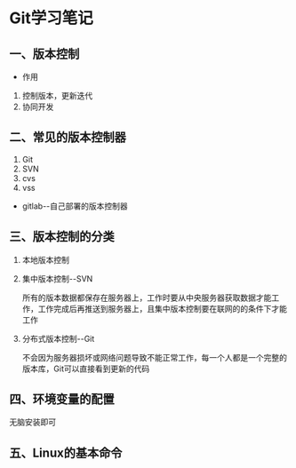 # Git学习笔记

## 一、版本控制

- 作用

1. 控制版本，更新迭代
2. 协同开发

## 二、常见的版本控制器

1. Git
2. SVN
3. cvs
4. vss

- gitlab--自己部署的版本控制器

## 三、版本控制的分类

1. 本地版本控制

2. 集中版本控制--SVN

   所有的版本数据都保存在服务器上，工作时要从中央服务器获取数据才能工作，工作完成后再推送到服务器上，且集中版本控制要在联网的的条件下才能工作

3. 分布式版本控制--Git

   不会因为服务器损坏或网络问题导致不能正常工作，每一个人都是一个完整的版本库，Git可以直接看到更新的代码

## 四、环境变量的配置

无脑安装即可

## 五、Linux的基本命令



